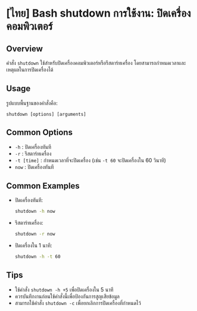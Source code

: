 # [ไทย] Bash shutdown การใช้งาน: ปิดเครื่องคอมพิวเตอร์

## Overview
คำสั่ง `shutdown` ใช้สำหรับปิดเครื่องคอมพิวเตอร์หรือรีสตาร์ทเครื่อง โดยสามารถกำหนดเวลาและเหตุผลในการปิดเครื่องได้

## Usage
รูปแบบพื้นฐานของคำสั่งคือ:
```
shutdown [options] [arguments]
```

## Common Options
- `-h` : ปิดเครื่องทันที
- `-r` : รีสตาร์ทเครื่อง
- `-t [time]` : กำหนดเวลาที่จะปิดเครื่อง (เช่น `-t 60` จะปิดเครื่องใน 60 วินาที)
- `now` : ปิดเครื่องทันที

## Common Examples
- ปิดเครื่องทันที:
  ```bash
  shutdown -h now
  ```
- รีสตาร์ทเครื่อง:
  ```bash
  shutdown -r now
  ```
- ปิดเครื่องใน 1 นาที:
  ```bash
  shutdown -h -t 60
  ```

## Tips
- ใช้คำสั่ง `shutdown -h +5` เพื่อปิดเครื่องใน 5 นาที
- ควรบันทึกงานก่อนใช้คำสั่งนี้เพื่อป้องกันการสูญเสียข้อมูล
- สามารถใช้คำสั่ง `shutdown -c` เพื่อยกเลิกการปิดเครื่องที่กำหนดไว้